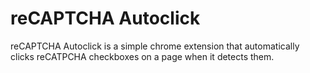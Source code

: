 # reCAPTCHA Autoclick

reCAPTCHA Autoclick is a simple chrome extension that automatically clicks reCATPCHA checkboxes on a page when it detects them.

